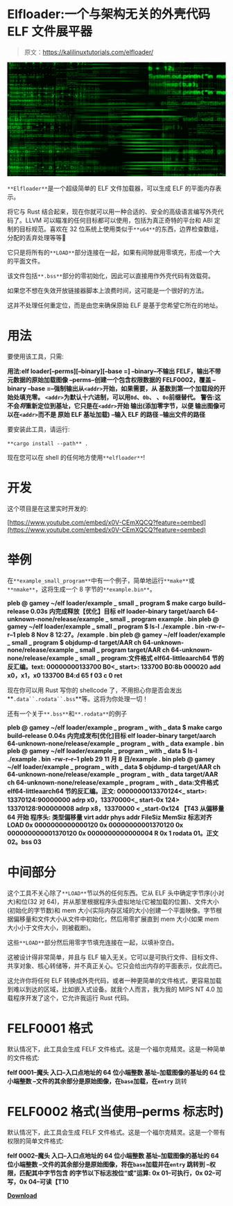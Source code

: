 # Elfloader:一个与架构无关的外壳代码 ELF 文件展平器

> 原文：<https://kalilinuxtutorials.com/elfloader/>

[![](img/7bf06bed71e63876578bcc00ce333044.png)](https://blogger.googleusercontent.com/img/a/AVvXsEhheoRB0Hk2D4FNDwv03BDB7sraq9n7516Hp06GHZj5ASW_zSBCkbMzNYOdb5vjORsNGesxTCTtD37EOwWhcREZCTrhIWSv9TAD1Sb-wcj3_oFcFxxI2qGqBDyYSdvyYIa-EHMdrNcYtZLhNLs2xbvl7kwH2-m9QMTJO8fUAOhS2FAVs6eXUp2aLDQ7=s728)

`**Elfloader**`是一个超级简单的 ELF 文件加载器，可以生成 ELF 的平面内存表示。

将它与 Rust 结合起来，现在你就可以用一种合适的、安全的高级语言编写外壳代码了。LLVM 可以瞄准的任何目标都可以使用，包括为真正奇特的平台和 ABI 定制的目标规范。喜欢在 32 位系统上使用类似于`**u64**`的东西，边界检查数组，分配的丢弃处理等等🙂

它只是将所有的`**LOAD**`部分连接在一起，如果有间隙就用零填充，形成一个大的平面文件。

该文件包括`**.bss**`部分的零初始化，因此可以直接用作外壳代码有效载荷。

如果您不想在失效开放链接器脚本上浪费时间，这可能是一个很好的方法。

这并不处理任何重定位，而是由您来确保原始 ELF 是基于您希望它所在的地址。

# 用法

要使用该工具，只需:

**用法:elf loader[–perms][–binary][–base =]
–binary–不输出 FELF，输出不带
元数据的原始加载图像
–perms–创建一个包含权限数据的 FELF0002，覆盖
–binary
–base =–强制输出从`<addr>`开始，如果需要，从
基数到第一个加载段的开始处填充零。
`<addr>`为默认十六进制，可以用`0d`、`0b`、
、`0o`前缀替代。
警告:这不会*将*重新定位到基址，它只是在`<addr>`开始
输出(添加零字节，以便
输出图像可以在`<addr>`而不是
原始 ELF 基址加载)
–输入 ELF 的路径
–输出文件的路径**

要安装此工具，请运行:

`**cargo install --path** .`

现在您可以在 shell 的任何地方使用`**elfloader**`!

# 开发

这个项目是在这里实时开发的:

[https://www.youtube.com/embed/x0V-CEmXQCQ?feature=oembed](https://www.youtube.com/embed/x0V-CEmXQCQ?feature=oembed)

# 举例

在`**example_small_program**`中有一个例子，简单地运行`**make**`或`**nmake**`，这将生成一个 8 字节的`**example.bin**`。

**pleb @ gamey ~/elf loader/example _ small _ program $ make
cargo build–release
0.03s 内完成释放【优化】目标
elf loader–binary target/aarch 64-unknown-none/release/example _ small _ program example . bin
pleb @ gamey ~/elf loader/example _ small _ program $ ls-l ./example . bin
-rw-r–r–1 pleb 8 Nov 8 12:27。/example . bin
pleb @ gamey ~/elf loader/example _ small _ program $ objdump-d target/AAR ch 64-unknown-none/release/example _ small _ program
target/AAR ch 64-unknown-none/release/example _ small _ program:文件格式 elf64-littleaarch64
节的反汇编。text:
00000000133700 B0<_ start>:
133700 B0:8b 000020 add x0，x1，x0
133700 B4:d 65 f 03 c 0 ret**

现在你可以用 Rust 写你的 shellcode 了，不用担心你是否会发出**`.data``.rodata``.bss`**等。这将为你处理一切！

还有一个关于`**.bss**`和`**.rodata**`的例子

**pleb @ gamey ~/elf loader/example _ program _ with _ data $ make
cargo build–release
0.04s 内完成发布[优化]目标
elf loader–binary target/aarch 64-unknown-none/release/example _ program _ with _ data example . bin
pleb @ gamey ~/elf loader/example _ program _ with _ data $ ls-l ./example . bin
-rw-r–r–1 pleb 29 11 月 8 日/example . bin
pleb @ gamey ~/elf loader/example _ program _ with _ data $ objdump-d target/AAR ch 64-unknown-none/release/example _ program _ with _ data
target/AAR ch 64-unknown-none/release/example _ program _ with _ data:文件格式 elf64-littleaarch64
节的反汇编。正文:
0000000013370124<_ start>:
13370124:90000000 adrp x0，13370000<_ start-0x 124>
13370128:900000008 adrp x8，13370000 < _start-0x124 【T43 从偏移量 64 开始
程序头:
类型偏移量 virt addr phys addr
FileSiz MemSiz 标志对齐
LOAD 0x 0000000000000120 0x 00000000001370120 0x 000000000001370120
0x 0000000000000004 R 0x 1
rodata
01。正文
02。bss
03**

# 中间部分

这个工具不关心除了`**LOAD**`节以外的任何东西。它从 ELF 头中确定字节序(小对大)和位(32 对 64)，并从那里根据程序头虚拟地址(它被加载的位置)、文件大小(初始化的字节数)和 mem 大小(实际内存区域的大小)创建一个平面映像。字节根据偏移量和文件大小从文件中初始化，然后用零扩展直到 mem 大小(如果 mem 大小小于文件大小，则被截断)。

这些`**LOAD**`部分然后用零字节填充连接在一起，以填补空白。

这被设计得非常简单，并且与 ELF 输入无关。它可以是可执行文件、目标文件、共享对象、核心转储等，并不真正关心。它只会给出内存的平面表示，仅此而已。

这允许你将任何 ELF 转换成外壳代码，或者一种更简单的文件格式，更容易加载到难以到达的区域，比如嵌入式设备。就我个人而言，我为我的 MIPS NT 4.0 加载程序开发了这个，它允许我运行 Rust 代码。

# FELF0001 格式

默认情况下，此工具会生成 FELF 文件格式。这是一个福尔克精灵。这是一种简单的文件格式:

**felf 0001–魔头
入口–入口点地址的 64 位小端整数
基址–加载图像的基址的 64 位小端整数
–文件的其余部分是原始图像，在`base`加载，在`entry`** 跳转

# FELF0002 格式(当使用–perms 标志时)

默认情况下，此工具会生成 FELF 文件格式。这是一个福尔克精灵。这是一个带有权限的简单文件格式:

**felf 0002–魔头
入口–入口点地址的 64 位小端整数
基址–加载图像的基址的 64 位小端整数
–文件的其余部分是原始图像，将在`base`加载并在`entry`
跳转到
–权限，匹配其中字节包含
的字节以下标志按位“或”运算:
0x 01–可执行，0x 02–可写，0x 04–可读【T10**

[**Download**](https://github.com/gamozolabs/elfloader)